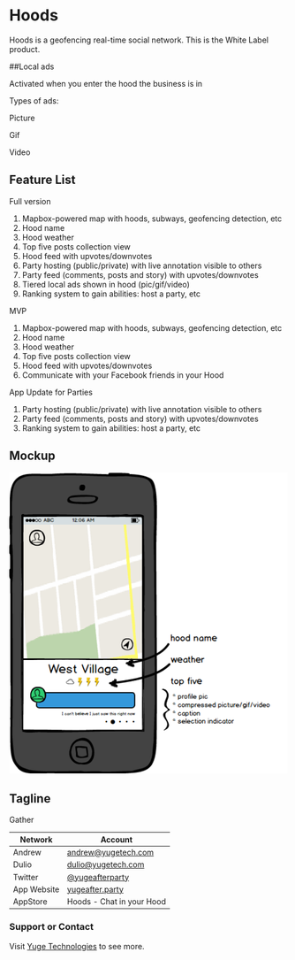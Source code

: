 # Hoods

Hoods is a geofencing real-time social network. This is the White Label product.

##Local ads

Activated when you enter the hood the business is in

Types of ads:

Picture

Gif

Video


## Feature List

Full version

1. Mapbox-powered map with hoods, subways, geofencing detection, etc
2. Hood name
3. Hood weather
4. Top five posts collection view
5. Hood feed with upvotes/downvotes
6. Party hosting (public/private) with live annotation visible to others
7. Party feed (comments, posts and story) with upvotes/downvotes
8. Tiered local ads shown in hood (pic/gif/video)
9. Ranking system to gain abilities: host a party, etc

MVP

1. Mapbox-powered map with hoods, subways, geofencing detection, etc
2. Hood name
3. Hood weather
4. Top five posts collection view
5. Hood feed with upvotes/downvotes
6. Communicate with your Facebook friends in your Hood

App Update for Parties

1. Party hosting (public/private) with live annotation visible to others
2. Party feed (comments, posts and story) with upvotes/downvotes
3. Ranking system to gain abilities: host a party, etc

## Mockup

![](Design/HoodsMockup.png?raw=true)

## Tagline
Gather

Network  | Account
------------- | -------------
Andrew | andrew@yugetech.com
Dulio | dulio@yugetech.com
Twitter | [@yugeafterparty](https://twitter.com/yugeafterparty)
App Website | [yugeafter.party](http://yugeafter.party)
AppStore | Hoods - Chat in your Hood


### Support or Contact
Visit [Yuge Technologies](http://yugetech.com/) to see more.
